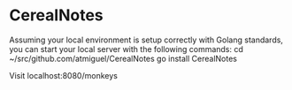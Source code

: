 # CerealNotes

Assuming your local environment is setup correctly with Golang standards, you can start your local server with the following commands:
cd ~/src/github.com/atmiguel/CerealNotes
go install
CerealNotes

Visit localhost:8080/monkeys
